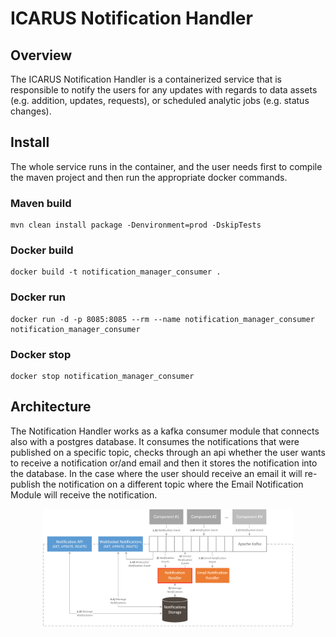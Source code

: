 # ICARUS Notification Handler
## Overview
The ICARUS Notification Handler is a containerized service that is responsible to notify the users for any updates with regards to data assets (e.g. addition, updates, requests), or scheduled analytic jobs (e.g. status changes).

## Install
The whole service runs in the container, and the user needs first to compile the maven project and then run the appropriate docker commands.

### Maven build
```
mvn clean install package -Denvironment=prod -DskipTests
```

### Docker build
```
docker build -t notification_manager_consumer .
```

### Docker run
```
docker run -d -p 8085:8085 --rm --name notification_manager_consumer notification_manager_consumer
```

### Docker stop
```
docker stop notification_manager_consumer
```

## Architecture
The Notification Handler works as a kafka consumer module that connects also with a postgres database. It consumes the notifications that were published on a specific topic, checks through an api whether the user wants to receive a notification or/and email and then it stores the notification into the database. In the case where the user should receive an email it will re-publish the notification on a different topic where the Email Notification Module will receive the notification. 
<div align="center">
	<img style="max-width: 400px; height: auto" src="./notification_manager_architecture.png">
</div>